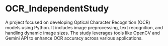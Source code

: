 # OCR_IndependentStudy
A project focused on developing Optical Character Recognition (OCR) models using Python. It includes image preprocessing, text recognition, and handling dynamic image sizes. The study leverages tools like OpenCV and Gemini API to enhance OCR accuracy across various applications.
